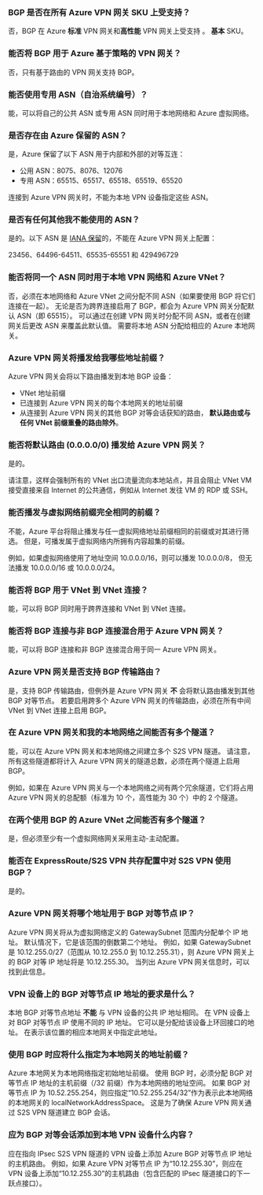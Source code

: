 ### <a name="is-bgp-supported-on-all-azure-vpn-gateway-skus"></a>BGP 是否在所有 Azure VPN 网关 SKU 上受支持？
否，BGP 在 Azure **标准** VPN 网关和**高性能** VPN 网关上受支持 。 **基本** SKU。

### <a name="can-i-use-bgp-with-azure-policy-based-vpn-gateways"></a>能否将 BGP 用于 Azure 基于策略的 VPN 网关？
否，只有基于路由的 VPN 网关支持 BGP。

### <a name="can-i-use-private-asns-autonomous-system-numbers"></a>能否使用专用 ASN（自治系统编号）？
能，可以将自己的公共 ASN 或专用 ASN 同时用于本地网络和 Azure 虚拟网络。

### <a name="are-there-asns-reserved-by-azure"></a>是否存在由 Azure 保留的 ASN？
是，Azure 保留了以下 ASN 用于内部和外部的对等互连：

* 公用 ASN：8075、8076、12076
* 专用 ASN：65515、65517、65518、65519、65520

连接到 Azure VPN 网关时，不能为本地 VPN 设备指定这些 ASN。

### <a name="are-there-any-other-asns-that-i-cant-use"></a>是否有任何其他我不能使用的 ASN？
是的。以下 ASN 是 [IANA 保留](http://www.iana.org/assignments/iana-as-numbers-special-registry/iana-as-numbers-special-registry.xhtml)的，不能在 Azure VPN 网关上配置：

23456、64496-64511、65535-65551 和 429496729

### <a name="can-i-use-the-same-asn-for-both-on-premises-vpn-networks-and-azure-vnets"></a>能否将同一个 ASN 同时用于本地 VPN 网络和 Azure VNet？
否，必须在本地网络和 Azure VNet 之间分配不同 ASN（如果要使用 BGP 将它们连接在一起）。 无论是否为跨界连接启用了 BGP，都会为 Azure VPN 网关分配默认 ASN（即 65515）。 可以通过在创建 VPN 网关时分配不同 ASN，或者在创建网关后更改 ASN 来覆盖此默认值。 需要将本地 ASN 分配给相应的 Azure 本地网关。

### <a name="what-address-prefixes-will-azure-vpn-gateways-advertise-to-me"></a>Azure VPN 网关将播发给我哪些地址前缀？
Azure VPN 网关会将以下路由播发到本地 BGP 设备：

* VNet 地址前缀
* 已连接到 Azure VPN 网关的每个本地网关的地址前缀
* 从连接到 Azure VPN 网关的其他 BGP 对等会话获知的路由， **默认路由或与任何 VNet 前缀重叠的路由除外**。

### <a name="can-i-advertise-default-route-00000-to-azure-vpn-gateways"></a>能否将默认路由 (0.0.0.0/0) 播发给 Azure VPN 网关？
是的。

请注意，这样会强制所有的 VNet 出口流量流向本地站点，并且会阻止 VNet VM 接受直接来自 Internet 的公共通信，例如从 Internet 发往 VM 的 RDP 或 SSH。

### <a name="can-i-advertise-the-exact-prefixes-as-my-virtual-network-prefixes"></a>能否播发与虚拟网络前缀完全相同的前缀？

不能，Azure 平台将阻止播发与任一虚拟网络地址前缀相同的前缀或对其进行筛选。 但是，可播发属于虚拟网络内所拥有内容超集的前缀。 

例如，如果虚拟网络使用了地址空间 10.0.0.0/16，则可以播发 10.0.0.0/8， 但无法播发 10.0.0.0/16 或 10.0.0.0/24。

### <a name="can-i-use-bgp-with-my-vnet-to-vnet-connections"></a>能否将 BGP 用于 VNet 到 VNet 连接？
能，可以将 BGP 同时用于跨界连接和 VNet 到 VNet 连接。

### <a name="can-i-mix-bgp-with-non-bgp-connections-for-my-azure-vpn-gateways"></a>能否将 BGP 连接与非 BGP 连接混合用于 Azure VPN 网关？
能，可以将 BGP 连接和非 BGP 连接混合用于同一 Azure VPN 网关。

### <a name="does-azure-vpn-gateway-support-bgp-transit-routing"></a>Azure VPN 网关是否支持 BGP 传输路由？
是，支持 BGP 传输路由，但例外是 Azure VPN 网关 **不** 会将默认路由播发到其他 BGP 对等节点。 若要启用跨多个 Azure VPN 网关的传输路由，必须在所有中间 VNet 到 VNet 连接上启用 BGP。

### <a name="can-i-have-more-than-one-tunnel-between-azure-vpn-gateway-and-my-on-premises-network"></a>在 Azure VPN 网关和我的本地网络之间能否有多个隧道？
能，可以在 Azure VPN 网关和本地网络之间建立多个 S2S VPN 隧道。 请注意，所有这些隧道都将计入 Azure VPN 网关的隧道总数，必须在两个隧道上启用 BGP。

例如，如果在 Azure VPN 网关与一个本地网络之间有两个冗余隧道，它们将占用 Azure VPN 网关的总配额（标准为 10 个，高性能为 30 个）中的 2 个隧道。

### <a name="can-i-have-multiple-tunnels-between-two-azure-vnets-with-bgp"></a>在两个使用 BGP 的 Azure VNet 之间能否有多个隧道？
是，但必须至少有一个虚拟网络网关采用主动-主动配置。

### <a name="can-i-use-bgp-for-s2s-vpn-in-an-expressroutes2s-vpn-co-existence-configuration"></a>能否在 ExpressRoute/S2S VPN 共存配置中对 S2S VPN 使用 BGP？
是的。 

### <a name="what-address-does-azure-vpn-gateway-use-for-bgp-peer-ip"></a>Azure VPN 网关将哪个地址用于 BGP 对等节点 IP？
Azure VPN 网关将从为虚拟网络定义的 GatewaySubnet 范围内分配单个 IP 地址。 默认情况下，它是该范围的倒数第二个地址。 例如，如果 GatewaySubnet 是 10.12.255.0/27（范围从 10.12.255.0 到 10.12.255.31），则 Azure VPN 网关上的 BGP 对等 IP 地址将是 10.12.255.30。 当列出 Azure VPN 网关信息时，可以找到此信息。

### <a name="what-are-the-requirements-for-the-bgp-peer-ip-addresses-on-my-vpn-device"></a>VPN 设备上的 BGP 对等节点 IP 地址的要求是什么？
本地 BGP 对等节点地址 **不能** 与 VPN 设备的公共 IP 地址相同。 在 VPN 设备上对 BGP 对等节点 IP 使用不同的 IP 地址。 它可以是分配给该设备上环回接口的地址。 在表示该位置的相应本地网关中指定此地址。

### <a name="what-should-i-specify-as-my-address-prefixes-for-the-local-network-gateway-when-i-use-bgp"></a>使用 BGP 时应将什么指定为本地网关的地址前缀？
Azure 本地网关为本地网络指定初始地址前缀。 使用 BGP 时，必须分配 BGP 对等节点 IP 地址的主机前缀（/32 前缀）作为本地网络的地址空间。 如果 BGP 对等节点 IP 为 10.52.255.254，则应指定“10.52.255.254/32”作为表示此本地网络的本地网关的 localNetworkAddressSpace。 这是为了确保 Azure VPN 网关通过 S2S VPN 隧道建立 BGP 会话。

### <a name="what-should-i-add-to-my-on-premises-vpn-device-for-the-bgp-peering-session"></a>应为 BGP 对等会话添加到本地 VPN 设备什么内容？
应在指向 IPsec S2S VPN 隧道的 VPN 设备上添加 Azure BGP 对等节点 IP 地址的主机路由。 例如，如果 Azure VPN 对等节点 IP 为“10.12.255.30”，则应在 VPN 设备上添加“10.12.255.30”的主机路由（包含匹配的 IPsec 隧道接口的下一跃点接口）。

